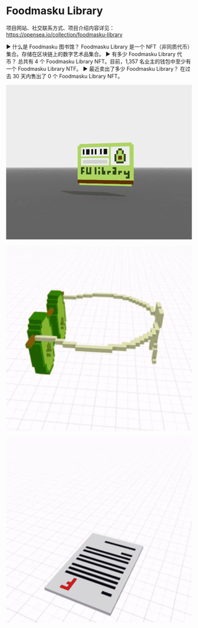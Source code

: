 # Foodmasku Library

项目网站、社交联系方式、项目介绍内容详见：https://opensea.io/collection/foodmasku-library

▶ 什么是 Foodmasku 图书馆？
Foodmasku Library 是一个 NFT（非同质代币）集合。存储在区块链上的数字艺术品集合。
▶ 有多少 Foodmasku Library 代币？
总共有 4 个 Foodmasku Library NFT。目前，1,357 名业主的钱包中至少有一个 Foodmasku Library NTF。
▶ 最近卖出了多少 Foodmasku Library？
在过去 30 天内售出了 0 个 Foodmasku Library NFT。

![nft](01.png)

![nft](02.png)

![nft](03.png)






